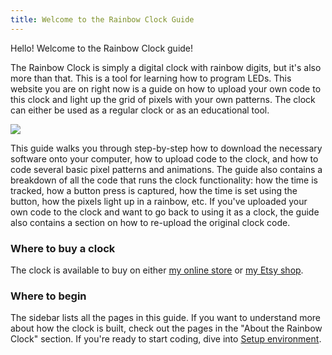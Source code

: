 ```yaml
---
title: Welcome to the Rainbow Clock Guide
---
```


Hello! Welcome to the Rainbow Clock guide!

The Rainbow Clock is simply a digital clock with rainbow digits, but it's also more than that. This is a tool for learning how to program LEDs. This website you are on right now is a guide on how to upload your own code to this clock and light up the grid of pixels with your own patterns. The clock can either be used as a regular clock or as an educational tool.

![](static/clock-with-computer.jpg)

This guide walks you through step-by-step how to download the necessary software onto your computer, how to upload code to the clock, and how to code several basic pixel patterns and animations. The guide also contains a breakdown of all the code that runs the clock functionality: how the time is tracked, how a button press is captured, how the time is set using the button, how the pixels light up in a rainbow, etc. If you've uploaded your own code to the clock and want to go back to using it as a clock, the guide also contains a section on how to re-upload the original clock code.


### Where to buy a clock

The clock is available to buy on either [my online store](https://mickymakes.square.site/product/rainbow-clock/3) or [my Etsy shop](https://www.etsy.com/listing/1656722711/learn-to-code-leds-led-rainbow-clock).


### Where to begin

The sidebar lists all the pages in this guide. If you want to understand more about how the clock is built, check out the pages in the "About the Rainbow Clock" section. If you're ready to start coding, dive into [Setup environment](write-your-own-led-code/setup-environment).
